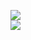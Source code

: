 [![](https://img.shields.io/badge/Made%20With-Github%20Spray-lightgrey.svg?style=for-the-badge&logo=github)](https://github.com/Annihil/github-spray#6220)  
[![](https://i.imgur.com/2DrTn0Z.gif)](https://github.com/Annihil/github-spray)